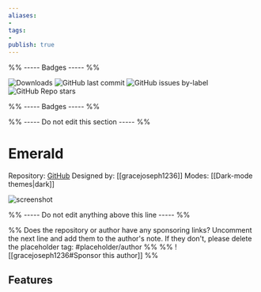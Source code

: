 ```yaml
---
aliases:
- 
tags: 
- 
publish: true
---
```


%% ----- Badges ----- %%

![Downloads](https://img.shields.io/badge/downloads-1312-573E7A?style=for-the-badge&logo=)
![GitHub last commit](https://img.shields.io/github/last-commit/gracejoseph1236/obsidian-emerald?color=573E7A&label=last%20update&logo=github&style=for-the-badge)
![GitHub issues by-label](https://img.shields.io/github/issues/gracejoseph1236/obsidian-emerald/help%20wanted?color=573E7A&logo=github&style=for-the-badge) 
![GitHub Repo stars](https://img.shields.io/github/stars/gracejoseph1236/obsidian-emerald?color=573E7A&logo=github&style=for-the-badge)

%% ----- Badges ----- %%

%% ----- Do not edit this section ----- %%

# Emerald

Repository: [GitHub](https://github.com/gracejoseph1236/obsidian-emerald)
Designed by: [[gracejoseph1236]]
Modes: [[Dark-mode themes|dark]]



![screenshot](https://github.com/gracejoseph1236/obsidian-emerald/raw/master/example.png)

%% ----- Do not edit anything above this line ----- %% 

%% Does the repository or author have any sponsoring links? Uncomment the next line and add them to the author's note. If they don't, please delete the placeholder tag: #placeholder/author %%
%% ![[gracejoseph1236#Sponsor this author]] %%


## Features


